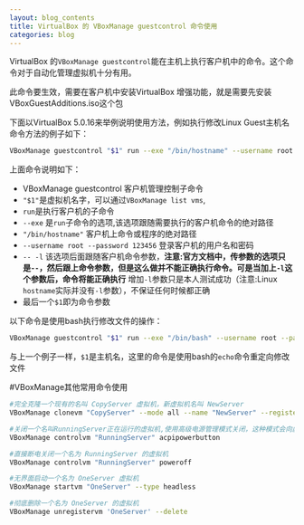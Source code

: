 ```yaml
---
layout: blog_contents
title: VirtualBox 的 VBoxManage guestcontrol 命令使用
categories: blog
---
```


VirtualBox 的`VBoxManage guestcontrol`能在主机上执行客户机中的命令。这个命令对于自动化管理虚拟机十分有用。  

此命令要生效，需要在客户机中安装VirtualBox 增强功能，就是需要先安装VBoxGuestAdditions.iso这个包

下面以VirtualBox 5.0.16来举例说明使用方法，例如执行修改Linux Guest主机名命令方法的例子如下： 

```bash
VBoxManage guestcontrol "$1" run --exe "/bin/hostname" --username root --password 123456 -- -l $1
```

上面命令说明如下：

  * VBoxManage guestcontrol 客户机管理控制子命令
  * `"$1"`是虚拟机名字，可以通过`VBoxManage list vms`,
  * `run`是执行客户机的子命令
  * `--exe` 是`run`子命令的选项,该选项跟随需要执行的客户机命令的绝对路径
  * `"/bin/hostname"` 客户机上命令或程序的绝对路径
  * `--username root --password 123456` 登录客户机的用户名和密码
  * `-- -l` 该选项后面跟随客户机命令参数，__注意:官方文档中，传参数的选项只是`--`，然后跟上命令参数，但是这么做并不能正确执行命令。可是当加上`-l`这个参数后，命令将能正确执行__
     增加`-l`参数只是本人测试成功（注意:Linux `hostname`实际并没有`-l`参数），不保证任何时候都正确
  * 最后一个`$1`即为命令参数
  

  以下命令是使用bash执行修改文件的操作：
  
```bash
VBoxManage guestcontrol "$1" run --exe "/bin/bash" --username root --password 123456  -- -l -c "echo $1 >/etc/hostname"
```

与上一个例子一样，`$1`是主机名，这里的命令是使用bash的`echo`命令重定向修改文件

#VBoxManage其他常用命令使用  

```bash
#完全克隆一个现有的名叫 CopyServer 虚拟机，新虚拟机名叫 NewServer
VBoxManage clonevm "CopyServer" --mode all --name "NewServer" --register

#关闭一个名叫RunningServer正在运行的虚拟机,使用高级电源管理模式关闭，这种模式会向虚拟机系统发送电源关闭信号
VBoxManage controlvm "RunningServer" acpipowerbutton

#直接断电关闭一个名为 RunningServer 的虚拟机
VBoxManage controlvm "RunningServer" poweroff

#无界面启动一个名为 OneServer 虚拟机
VBoxManage startvm "OneServer" --type headless

#彻底删除一个名为 OneServer 的虚拟机
VBoxManage unregistervm 'OneServer' --delete

```
